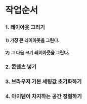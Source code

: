# 작업순서
### 1. 레이아웃 그리기
#### 1) 가장 큰 레이아웃을 그린다. 
#### 2) 그 다음 크기 레이아웃을 그린다.

### 2. 콘텐츠 넣기
### 3. 브라우저 기본 세팅값 초기화하기
### 4. 아이템이 차지하는 공간 정렬하기

